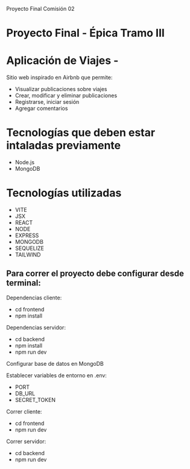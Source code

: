 ﻿Proyecto Final Comisión 02
# Proyecto Final - Épica Tramo III

# Aplicación de Viajes -
Sitio web inspirado en Airbnb que permite:
- Visualizar publicaciones sobre viajes
- Crear, modificar y eliminar publicaciones
- Registrarse, iniciar sesión
- Agregar comentarios

# Tecnologías que deben estar intaladas previamente
- Node.js
- MongoDB

# Tecnologías utilizadas
- VITE
- JSX
- REACT
- NODE
- EXPRESS
- MONGODB
- SEQUELIZE
- TAILWIND


## Para correr el proyecto debe configurar desde terminal:
 Dependencias cliente:
- cd frontend
- npm install

 Dependencias servidor:
- cd backend
- npm install
- npm run dev

 Configurar base de datos en MongoDB

 Establecer variables de entorno en .env:
- PORT
- DB_URL
- SECRET_TOKEN

 Correr cliente: 
- cd frontend
- npm run dev

 Correr servidor: 
- cd backend
- npm run dev

